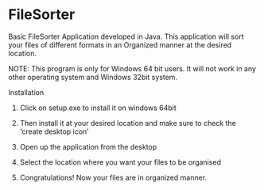 # FileSorter
Basic FileSorter Application developed in Java.
This application will sort your files of different formats in an Organized manner at the desired location.

NOTE: This program is only for Windows 64 bit users. It will not work in any other operating system and Windows 32bit system.

Installation

1. Click on setup.exe to install it on windows 64bit

2. Then install it at your desired location and make sure to check the ‘create desktop icon’

3. Open up the application from the desktop

4. Select the location where you want your files to be organised

5. Congratulations! Now your files are in organized manner.
